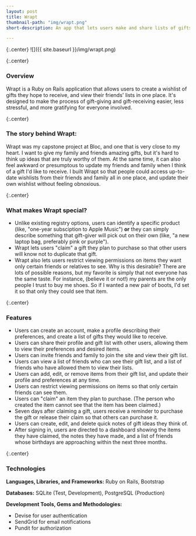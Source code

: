```yaml
---
layout: post
title: Wrapt
thumbnail-path: "img/wrapt.png"
short-description: An app that lets users make and share lists of gifts they hope to receive.

---
```


{:.center}
![]({{ site.baseurl }}/img/wrapt.png)

{:.center}
### Overview

Wrapt is a Ruby on Rails application that allows users to create a wishlist of gifts they hope to receive, and view their friends'​ lists in one place. It's designed to make the process of gift-giving and gift-receiving easier,  less stressful, and more gratifying for everyone involved.

{:.center}
### The story behind Wrapt:
Wrapt was my capstone project at Bloc, and one that is very close to my heart. I want to give my family and friends amazing gifts, but it's hard to think up ideas that are truly worthy of them. At the same time, it can also feel awkward or presumptous to update my friends and family when I think of a gift I'd like to receive. I built Wrapt so that people could access up-to-date wishlists from their friends and family all in one place, and update their own wishlist without feeling obnoxious.

{:.center}
### What makes Wrapt special?
* Unlike existing registry options, users can identify a specific product (like, "one-year subsciption to Apple Music") **or** they can simply describe something that gift-giver will pick out on their own (like, "a new laptop bag, preferably pink or purple").
* Wrapt lets users "claim"​ a gift they plan to purchase so that other users will know not to duplicate that gift.
* Wrapt also lets users restrict viewing permissions on items they want only certain friends or relatives to see. Why is this desirable? There are lots of possible reasons, but my favorite is simply that not everyone has the same taste. For instance, (believe it or not!) my parents are the only people I trust to buy me shoes. So if I wanted a new pair of boots, I'd set it so that only they could see that item.

{:.center}
### Features
* Users can create an account, make a profile describing their preferences, and create a list of gifts they would like to receive.
* Users can share their profile and gift list with other users, allowing them to view their preferences and desired items.
* Users can invite friends and family to join the site and view their gift list.
* Users can view a list of friends who can see their gift list, and a list of friends who have allowed them to view their lists.
* Users can add, edit, or remove items from their gift list, and update their profile and preferences at any time.
* Users can restrict viewing permissions on items so that only certain friends can see them.
* Users can "claim" an item they plan to purchase. (The person who created the item cannot see that the item has been claimed.)
* Seven days after claiming a gift, users receive a reminder to purchase the gift or release their claim so that others can purchase it.
* Users can create, edit, and delete quick notes of gift ideas they think of.
* After signing in, users are directed to a dashboard showing the items they have claimed, the notes they have made, and a list of friends whose birthdays are approaching within the next three months.

{:.center}
### Technologies
**Languages, Libraries, and Frameworks:** Ruby on Rails, Bootstrap

**Databases:** SQLite (Test, Development), PostgreSQL (Production)

**Development Tools, Gems and Methodologies:** 

* Devise for user authentication
* SendGrid for email notifications
* Pundit for authorization